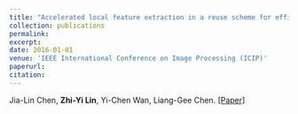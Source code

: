```yaml
---
title: "Accelerated local feature extraction in a reuse scheme for efficient action recognition"
collection: publications
permalink:
excerpt:
date: 2016-01-01 
venue: 'IEEE International Conference on Image Processing (ICIP)'
paperurl:
citation:
---
```

Jia-Lin Chen, **Zhi-Yi Lin**, Yi-Chen Wan, Liang-Gee Chen. [[Paper]](https://ieeexplore.ieee.org/document/7532366?denied=)
